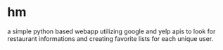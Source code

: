 # hm
a simple python based webapp utilizing google and yelp apis to look for restaurant informations and creating favorite lists for each unique user. 
